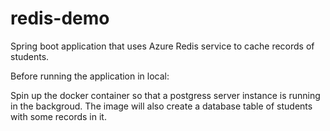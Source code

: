 # redis-demo
Spring boot application that uses Azure Redis service to cache records of students.

Before running the application in local:

Spin up the docker container so that a postgress server instance is running in the backgroud.
The image will also create a database table of students with some records in it.
   

